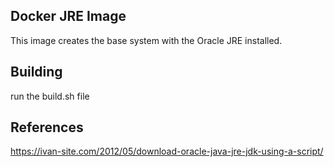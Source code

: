 ## Docker JRE Image

This image creates the base system with the Oracle JRE installed. 

## Building

run the build.sh file

## References

https://ivan-site.com/2012/05/download-oracle-java-jre-jdk-using-a-script/